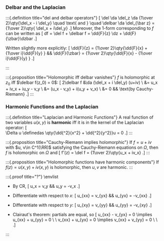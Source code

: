 ### Delbar and the Laplacian

:::{.definition title="del and delbar operators"}
\[
\del \da \del_z \da {1\over 2}\qty{\del_x - i \del_y}
\quad
\text{ and }
\quad
\delbar
\da \del_{\bar z}
={1\over 2}\qty{ \del_x + i\del_y}
.\]
Moreover, the 1-form corresponding to $f$ can be written as 
\[
df = \del f + \delbar f = \dd{F}{z} \dz + \dd{F}{\zbar}\dzbar
.\]

Written slightly more explicitly:
\[
\dd{F}{z} = {1\over 2}\qty{\dd{F}{x} + {1\over i}\dd{F}{y} } && 
\dd{F}{\zbar} = {1\over 2}\qty{\dd{F}{x} - {1\over i}\dd{F}{y} } 
.\]

:::

:::{.proposition title="Holomorphic iff delbar vanishes"}
$f$ is holomorphic at $z_0$ iff $\delbar f(z_0) = 0$:
\[
2\delbar f 
&\da (\del_x + i \del_y) (u+iv) \\
&= u_x + iv_x + iu_y - v_y \\
&= (u_x - v_y) + i(u_y + v_x) \\
&= 0 && \text{by Cauchy-Riemann}
.\]
:::

### Harmonic Functions and the Laplacian

:::{.definition title="Laplacian and Harmonic Functions"}
A real function of two variables $u(x, y)$ is **harmonic** iff it is in the kernel of the Laplacian operator:
\[  
\Delta u \definedas \qty{\dd{^2}{x^2} + \dd{^2}{y^2}}u = 0
.\]
:::

:::{.proposition title="Cauchy-Riemann implies holomorphic"}
If $f = u+iv$ with $u, v\in C^1(\RR)$ satisfying the Cauchy-Riemann equations on $\Omega$, then $f$ is holomorphic on $\Omega$ and 
\[
f'(z) = \del f = {1\over 2}\qty{u_x + iv_x}
.\]
:::

:::{.proposition title="Holomorphic functions have harmonic components"}
If $f(z) = u(x, y) + iv(x, y)$ is holomorphic, then $u, v$ are harmonic.
:::

:::{.proof title="?"}
\envlist

- By CR, 
\[
u_x = v_y && u_y = -v_x
.\]

- Differentiate with respect to $x$: 
\[
u_{xx} = v_{yx} && u_{yx} = -v_{xx}
.\]
- Differentiate with respect to $y$:
\[
u_{xy} = v_{yy} && u_{yy} = -v_{xy}
.\]
- Clairaut's theorem: partials are equal, so
\[
u_{xx} - v_{yx} = 0 \implies u_{xx} + u_{yy} = 0 \\ \\
v_{xx} + u_{yx} = 0 \implies v_{xx} + v_{yy} = 0 \\ \\
.\]



:::